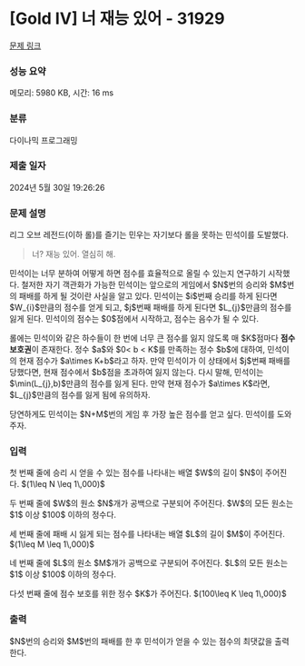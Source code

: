 # [Gold IV] 너 재능 있어 - 31929 

[문제 링크](https://www.acmicpc.net/problem/31929) 

### 성능 요약

메모리: 5980 KB, 시간: 16 ms

### 분류

다이나믹 프로그래밍

### 제출 일자

2024년 5월 30일 19:26:26

### 문제 설명

<p>리그 오브 레전드(이하 롤)를 즐기는 민우는 자기보다 롤을 못하는 민석이를 도발했다.</p>

<blockquote>
<p>너? 재능 있어. 열심히 해.</p>
</blockquote>

<p>민석이는 너무 분하여 어떻게 하면 점수를 효율적으로 올릴 수 있는지 연구하기 시작했다. 철저한 자기 객관화가 가능한 민석이는 앞으로의 게임에서 $N$번의 승리와 $M$번의 패배를 하게 될 것이란 사실을 알고 있다. 민석이는 $i$번째 승리를 하게 된다면 $W_{i}$만큼의 점수를 얻게 되고, $j$번째 패배를 하게 된다면 $L_{j}$만큼의 점수를 잃게 된다. 민석이의 점수는 $0$점에서 시작하고, 점수는 음수가 될 수 있다.</p>

<p>롤에는 민석이와 같은 하수들이 한 번에 너무 큰 점수를 잃지 않도록 매 $K$점마다 <strong>점수 보호권</strong>이 존재한다.  정수 $a$와 $0< b < K$를 만족하는 정수 $b$에 대하여, 민석이의 현재 점수가 $a\times K+b$라고 하자. 만약 민석이가 이 상태에서 $j$번째 패배를 당했다면, 현재 점수에서 $b$점을 초과하여 잃지 않는다. 다시 말해, 민석이는 $\min(L_{j},b)$만큼의 점수를 잃게 된다. 만약 현재 점수가 $a\times K$라면, $L_{j}$만큼의 점수를 잃게 됨에 유의하자.</p>

<p>당연하게도 민석이는 $N+M$번의 게임 후 가장 높은 점수를 얻고 싶다. 민석이를 도와주자. </p>

### 입력 

 <p>첫 번째 줄에 승리 시 얻을 수 있는 점수를 나타내는 배열 $W$의 길이 $N$이 주어진다. $(1\leq N \leq 1\,000)$</p>

<p>두 번째 줄에 $W$의 원소 $N$개가 공백으로 구분되어 주어진다. $W$의 모든 원소는 $1$ 이상 $100$ 이하의 정수다.</p>

<p>세 번째 줄에 패배 시 잃게 되는 점수를 나타내는 배열 $L$의 길이 $M$이 주어진다. $(1\leq M \leq 1\,000)$</p>

<p>네 번째 줄에 $L$의 원소 $M$개가 공백으로 구분되어 주어진다. $L$의 모든 원소는 $1$ 이상 $100$ 이하의 정수다.</p>

<p>다섯 번째 줄에 점수 보호를 위한 정수 $K$가 주어진다. $(100\leq K \leq 1\,000)$</p>

### 출력 

 <p>$N$번의 승리와 $M$번의 패배를 한 후 민석이가 얻을 수 있는 점수의 최댓값을 출력한다.</p>

